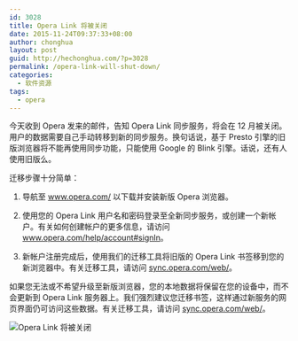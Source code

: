 ```yaml
---
id: 3028
title: Opera Link 将被关闭
date: 2015-11-24T09:37:33+08:00
author: chonghua
layout: post
guid: http://hechonghua.com/?p=3028
permalink: /opera-link-will-shut-down/
categories:
  - 软件资源
tags:
  - opera
---
```

今天收到 Opera 发来的邮件，告知 Opera Link 同步服务，将会在 12 月被关闭。用户的数据需要自己手动转移到新的同步服务。换句话说，基于 Presto 引擎的旧版浏览器将不能再使用同步功能，只能使用 Google 的 Blink 引擎。话说，还有人使用旧版么。

<!--more-->

迁移步骤十分简单： 

1. 导航至 <a href="http://r.mails2.opera.com/84r9zkeixqdu9nd.html" target="_blank">www.opera.com/</a> 以下载并安装新版 Opera 浏览器。 

2. 使用您的 Opera Link 用户名和密码登录至全新同步服务，或创建一个新帐户。有关如何创建帐户的更多信息，请访问 <a href="http://r.mails2.opera.com/84r9zkejq6du9nd.html" target="_blank">www.opera.com/help/account#signIn</a>。 

3. 新帐户注册完成后，使用我们的迁移工具将旧版的 Opera Link 书签移到您的新浏览器中。有关迁移工具，请访问 <a href="http://r.mails2.opera.com/84r9zkekimdu9nd.html" target="_blank">sync.opera.com/web/</a>。 

如果您无法或不希望升级至新版浏览器，您的本地数据将保留在您的设备中，而不会更新到 Opera Link 服务器上。我们强烈建议您迁移书签，这样通过新服务的网页界面仍可访问这些数据。有关迁移工具，请访问 <a href="http://r.mails2.opera.com/84r9zkelb2du9nd.html" target="_blank">sync.opera.com/web/</a>。 

![Opera Link 将被关闭](http://chonghua-1251666171.cos.ap-shanghai.myqcloud.com/operasync.png)